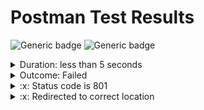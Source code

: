 # Postman Test Results

![Generic badge](https://img.shields.io/badge/Requests_1/1-PASSED-brightgreen.svg)
![Generic badge](https://img.shields.io/badge/Assertions_2/2-FAILED-red.svg)
<details>
  <summary>Duration: less than 5 seconds</summary>
  <table>
    <tr>
      <th>Start:</th>
      <td><code>2024-02-28 16:35:35.481 UTC</code></td>
    </tr>
    <tr>
      <th>Finish:</th>
      <td><code>2024-02-28 16:35:35.550 UTC</code></td>
    </tr>
    <tr>
      <th>Duration:</th>
      <td><code>0.069</code></td>
    </tr>
    <tr>
      <th>Response Time Average:</th>
      <td><code>32</code></td>
    </tr>
    <tr>
      <th>Response Time Min:</th>
      <td><code>32</code></td>
    </tr>
    <tr>
      <th>Response Time Max:</th>
      <td><code>32</code></td>
    </tr>
  </table>
</details>
<details>
  <summary>Outcome: Failed</summary>
  <table>
    <tr>
      <th></th>
      <th>executed</th>
      <th>failed</th>
    </tr>
    <tr>
      <th>iterations</th>
      <td>1</td>
      <td>0</td>
    </tr>
    <tr>
      <th>requests</th>
      <td>1</td>
      <td>0</td>
    </tr>
    <tr>
      <th>test-scripts</th>
      <td>1</td>
      <td>0</td>
    </tr>
    <tr>
      <th>prerequest-scripts</th>
      <td>0</td>
      <td>0</td>
    </tr>
    <tr>
      <th>assertions</th>
      <td>2</td>
      <td>2</td>
    </tr>
  </table>
</details>
<details>
  <summary>:x: Status code is 801</summary>
  <table>
    <tr>
      <th>Error Type:</th>
      <td><code>AssertionError</code></td>
    </tr>
    <tr>
      <th>Timestamp:</th>
      <td><code>1709138135541</code></td>
    </tr>
    <tr>
      <th>Source name:</th>
      <td><code>/about</code></td>
    </tr>
    <tr>
      <th>Path:</th>
      <td><code>accessibility</code></td>
    </tr>
    <tr>
      <th>Stack:</th>
      <td><pre>AssertionError: expected response to have status code 801 but got 301
   at Object.eval sandbox-script.js:1:1)</pre></td>
    </tr>
  </table>
</details>
<details>
  <summary>:x: Redirected to correct location</summary>
  <table>
    <tr>
      <th>Error Type:</th>
      <td><code>AssertionError</code></td>
    </tr>
    <tr>
      <th>Timestamp:</th>
      <td><code>1709138135543</code></td>
    </tr>
    <tr>
      <th>Source name:</th>
      <td><code>/about</code></td>
    </tr>
    <tr>
      <th>Path:</th>
      <td><code>accessibility</code></td>
    </tr>
    <tr>
      <th>Stack:</th>
      <td><pre>AssertionError: expected response to have header with key 'Vocation'
   at Object.eval sandbox-script.js:2:1)</pre></td>
    </tr>
  </table>
</details>
